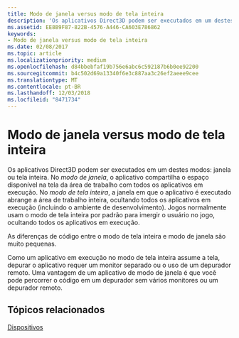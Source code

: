 ```yaml
---
title: Modo de janela versus modo de tela inteira
description: 'Os aplicativos Direct3D podem ser executados em um destes modos: janela ou tela inteira.'
ms.assetid: EE8B9F87-822B-4576-A446-CA603E786862
keywords:
- Modo de janela versus modo de tela inteira
ms.date: 02/08/2017
ms.topic: article
ms.localizationpriority: medium
ms.openlocfilehash: d84bbebfaf19b756e6abc6c592187b6b0ee92200
ms.sourcegitcommit: b4c502d69a13340f6e3c887aa3c26ef2aeee9cee
ms.translationtype: MT
ms.contentlocale: pt-BR
ms.lasthandoff: 12/03/2018
ms.locfileid: "8471734"
---
```

# <a name="span-iddirect3dconceptswindowedvsfull-screenmodespanwindowed-vs-full-screen-mode"></a><span id="direct3dconcepts.windowed_vs__full-screen_mode"></span>Modo de janela versus modo de tela inteira


Os aplicativos Direct3D podem ser executados em um destes modos: janela ou tela inteira. No *modo de janela*, o aplicativo compartilha o espaço disponível na tela da área de trabalho com todos os aplicativos em execução. No *modo de tela inteira*, a janela em que o aplicativo é executado abrange a área de trabalho inteira, ocultando todos os aplicativos em execução (incluindo o ambiente de desenvolvimento). Jogos normalmente usam o modo de tela inteira por padrão para imergir o usuário no jogo, ocultando todos os aplicativos em execução.

As diferenças de código entre o modo de tela inteira e modo de janela são muito pequenas.

Como um aplicativo em execução no modo de tela inteira assume a tela, depurar o aplicativo requer um monitor separado ou o uso de um depurador remoto. Uma vantagem de um aplicativo de modo de janela é que você pode percorrer o código em um depurador sem vários monitores ou um depurador remoto.

## <a name="span-idrelated-topicsspanrelated-topics"></a><span id="related-topics"></span>Tópicos relacionados


[Dispositivos](devices.md)

 

 




